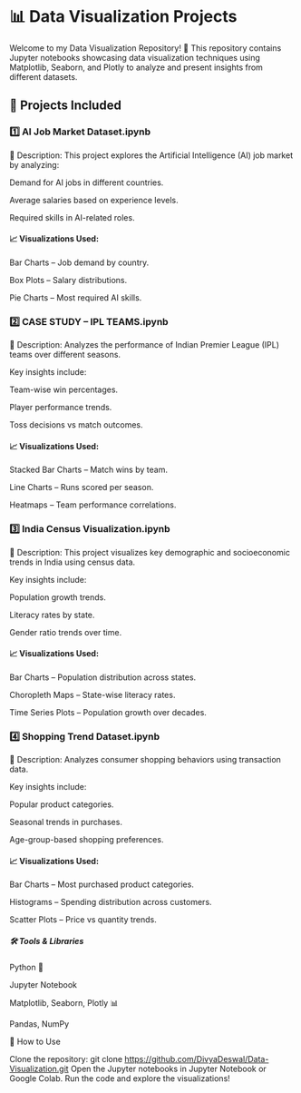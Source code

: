 # 📊 Data Visualization Projects
Welcome to my Data Visualization Repository! 🚀 This repository contains Jupyter notebooks showcasing data visualization techniques using Matplotlib, Seaborn, and Plotly to analyze and present insights from different datasets.

## 📂 Projects Included
### 1️⃣ AI Job Market Dataset.ipynb
📌 Description:
This project explores the Artificial Intelligence (AI) job market by analyzing:

Demand for AI jobs in different countries.

Average salaries based on experience levels.

Required skills in AI-related roles.

#### 📈 Visualizations Used:
Bar Charts – Job demand by country.

Box Plots – Salary distributions.

Pie Charts – Most required AI skills.

### 2️⃣ CASE STUDY – IPL TEAMS.ipynb
📌 Description:
Analyzes the performance of Indian Premier League (IPL) teams over different seasons.

Key insights include:

Team-wise win percentages.

Player performance trends.

Toss decisions vs match outcomes.

#### 📈 Visualizations Used:
Stacked Bar Charts – Match wins by team.

Line Charts – Runs scored per season.

Heatmaps – Team performance correlations.

### 3️⃣ India Census Visualization.ipynb
📌 Description:
This project visualizes key demographic and socioeconomic trends in India using census data.

Key insights include:

Population growth trends.

Literacy rates by state.

Gender ratio trends over time.

#### 📈 Visualizations Used:

Bar Charts – Population distribution across states.

Choropleth Maps – State-wise literacy rates.

Time Series Plots – Population growth over decades.

### 4️⃣ Shopping Trend Dataset.ipynb
📌 Description:
Analyzes consumer shopping behaviors using transaction data.

Key insights include:

Popular product categories.

Seasonal trends in purchases.

Age-group-based shopping preferences.

#### 📈 Visualizations Used:
Bar Charts – Most purchased product categories.

Histograms – Spending distribution across customers.

Scatter Plots – Price vs quantity trends.

##### 🛠️ Tools & Libraries
Python 🐍

Jupyter Notebook

Matplotlib, Seaborn, Plotly 📊

Pandas, NumPy

📌 How to Use

Clone the repository:
git clone https://github.com/DivyaDeswal/Data-Visualization.git
Open the Jupyter notebooks in Jupyter Notebook or Google Colab.
Run the code and explore the visualizations!
